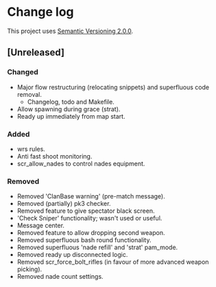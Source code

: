 # Change log

This project uses [Semantic Versioning 2.0.0](http://semver.org/spec/v2.0.0.html).

## [Unreleased]

### Changed
- Major flow restructuring (relocating snippets) and superfluous code removal.
    - Changelog, todo and Makefile.
- Allow spawning during grace (strat).
- Ready up immediately from map start.

### Added
- wrs rules.
- Anti fast shoot monitoring.
- scr_allow_nades to control nades equipment.

### Removed
- Removed 'ClanBase warning' (pre-match message).
- Removed (partially) pk3 checker.
- Removed feature to give spectator black screen.
- 'Check Sniper' functionality; wasn't used or useful.
- Message center.
- Removed feature to allow dropping second weapon.
- Removed superfluous bash round functionality.
- Removed superfluous 'nade refill' and 'strat' pam_mode.
- Removed ready up disconnected logic.
- Removed scr_force_bolt_rifles (in favour of more advanced weapon picking).
- Removed nade count settings.
